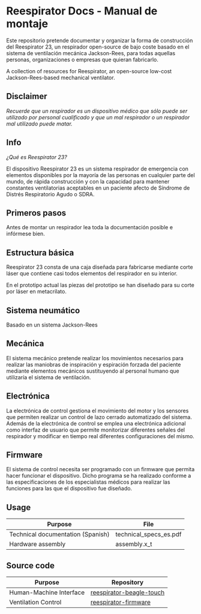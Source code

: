 # Reespirator Docs - Manual de montaje 

Este repositorio pretende documentar y organizar la forma de construcción del Reespirator 23, un respirador open-source de bajo coste basado en el sistema de ventilación mecánica Jackson-Rees, para todas aquellas personas, organizaciones o empresas que quieran fabricarlo.

A collection of resources for Reespirator, an open-source low-cost Jackson-Rees-based mechanical ventilator.

## Disclaimer
*Recuerde que un respirador es un dispositivo médico que sólo puede ser utilizado por personal cualificado y que un mal respirador o un respirador mal utilizado puede matar.*


## Info
*¿Qué es Reespirator 23?*

El dispositivo Reespirator 23 es un sistema respirador de emergencia con elementos disponibles por la mayoría de las personas en cualquier parte del mundo, de rápida construcción y con la capacidad para mantener constantes ventilatorias aceptables en un paciente afecto de Síndrome de Distrés Respiratorio Agudo o SDRA.

## Primeros pasos
Antes de montar un respirador lea toda la documentación posible e infórmese bien.

## Estructura básica
Reespirator 23 consta de una caja diseñada para fabricarse mediante corte láser que contiene casi todos elementos del respirador en su interior.

En el prototipo actual las piezas del prototipo se han diseñado para su corte por láser en metacrilato.

## Sistema neumático
Basado en un sistema Jackson-Rees 

## Mecánica
El sistema mecánico pretende realizar los movimientos necesarios para realizar las maniobras de inspiración y espiración forzada del paciente mediante elementos mecánicos sustituyendo al personal humano que utilizaría el sistema de ventilación.

## Electrónica
La electrónica de control gestiona el movimiento del motor y los sensores que permiten realizar un control de lazo cerrado automatizado del sistema.
Además de la electrónica de control se emplea una electrónica adicional como interfaz de usuario que permite monitorizar diferentes señales del respirador y modificar en tiempo real diferentes configuraciones del mismo.

## Firmware
El sistema de control necesita ser programado con un firmware que permita hacer funcionar el dispositivo. Dicho programa se ha realizado conforme a las especificaciones de los especialistas médicos para realizar las funciones para las que el dispositivo fue diseñado.

## Usage

|              Purpose              |          File          |
| --------------------------------- | ---------------------- |
| Technical documentation (Spanish) | technical_specs_es.pdf |
| Hardware assembly                 | assembly.x_t           |

## Source code

|         Purpose         |                                      Repository                                      |
| ----------------------- | ------------------------------------------------------------------------------------ |
| Human-Machine Interface | [reespirator-beagle-touch](https://gitlab.com/reesistencia/reespirator-beagle-touch) |
| Ventilation Control     | [reespirator-firmware](https://gitlab.com/reesistencia/reespirator)                  |
